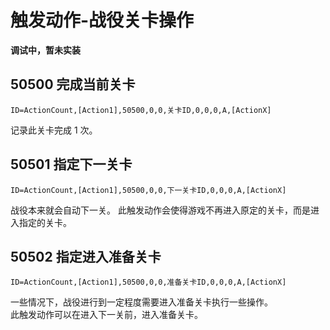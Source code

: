 # 触发动作-战役关卡操作

**调试中，暂未实装**

## 50500 完成当前关卡

`ID=ActionCount,[Action1],50500,0,0,关卡ID,0,0,0,A,[ActionX]`

记录此关卡完成 1 次。



## 50501 指定下一关卡

`ID=ActionCount,[Action1],50500,0,0,下一关卡ID,0,0,0,A,[ActionX]`

战役本来就会自动下一关。
此触发动作会使得游戏不再进入原定的关卡，而是进入指定的关卡。



## 50502 指定进入准备关卡

`ID=ActionCount,[Action1],50500,0,0,准备关卡ID,0,0,0,A,[ActionX]`

一些情况下，战役进行到一定程度需要进入准备关卡执行一些操作。  
此触发动作可以在进入下一关前，进入准备关卡。